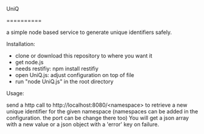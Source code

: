 UniQ

==========

a simple node based service to generate unique identifiers safely.

Installation:

- clone or download this repository to where you want it
- get node.js 
- needs restifiy:  npm install restifiy
- open UniQ.js: adjust configuration on top of file
- run "node UniQ.js" in the root directory


Usage:

send a http call to http://localhost:8080/&lt;namespace&gt; to retrieve a new unique identifier for the given namespace
(namespaces can be added in the configuration. the port can be change there too)
You will get a json array with a new value or a json object with a 'error' key on failure.
